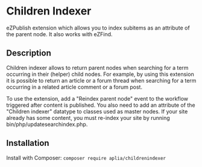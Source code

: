 # Children Indexer
eZPublish extension which allows you to index subitems as an attribute of the parent node. It also works with eZFind.

## Description
Children indexer allows to return parent nodes when searching for a term occurring in their (helper) child nodes. For example, by using this extension it is possible to return an article or a forum thread when searching for a term occurring in a related article comment or a forum post.

To use the extension, add a "Reindex parent node" event to the workflow triggered after content is published. You also need to add an attribute of the "Children indexer" datatype to classes used as master nodes. If your site already has some content, you must re-index your site by running bin/php/updatesearchindex.php.

## Installation
Install with Composer:
	```
	composer require aplia/childrenindexer
	```